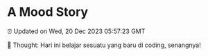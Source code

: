 # A Mood Story

⏰ Updated on Wed, 20 Dec 2023 05:57:23 GMT

💭 Thought: Hari ini belajar sesuatu yang baru di coding, senangnya!

